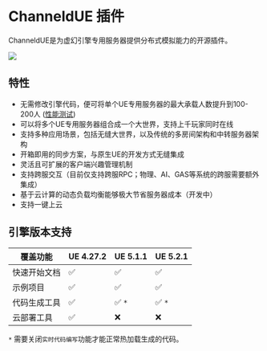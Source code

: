 # ChanneldUE 插件
ChanneldUE是为虚幻引擎专用服务器提供分布式模拟能力的开源插件。

![](../images/benchmark_entity_lod.gif)

## 特性
- 无需修改引擎代码，便可将单个UE专用服务器的最大承载人数提升到100-200人 ([性能测试](benchmark.md))
- 可以将多个UE专用服务器组合成一个大世界，支持上千玩家同时在线
- 支持多种应用场景，包括无缝大世界，以及传统的多房间架构和中转服务器架构
- 开箱即用的同步方案，与原生UE的开发方式无缝集成
- 灵活且可扩展的客户端兴趣管理机制
- 支持跨服交互（目前仅支持跨服RPC；物理、AI、GAS等系统的跨服需要额外集成）
- 基于云计算的动态负载均衡能够极大节省服务器成本（开发中）
- 支持一键上云

## 引擎版本支持
| 覆盖功能 | UE 4.27.2 | UE 5.1.1 | UE 5.2.1 |
| ------ | ------ | ------ |------ |
| 快速开始文档 | :white_check_mark: | :white_check_mark: | :white_check_mark: |
| 示例项目 | :white_check_mark: | :white_check_mark: | :white_check_mark: |
| 代码生成工具 | :white_check_mark: | :white_check_mark: `*` | :white_check_mark: `*` |
| 云部署工具 | :white_check_mark: | :x: | :x:

`*` 需要关闭`实时代码编写`功能才能正常热加载生成的代码。
